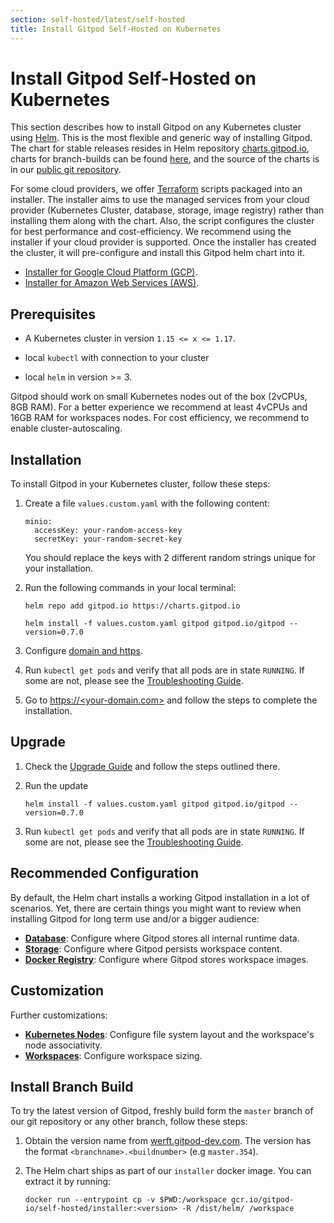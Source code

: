 ```yaml
---
section: self-hosted/latest/self-hosted
title: Install Gitpod Self-Hosted on Kubernetes
---
```


<script context="module">
  export const prerender = true;
</script>

# Install Gitpod Self-Hosted on Kubernetes

This section describes how to install Gitpod on any Kubernetes cluster using [Helm](https://helm.sh). This is the most flexible and generic way of installing Gitpod. The chart for stable releases resides in Helm repository [charts.gitpod.io](https://charts.gitpod.io), charts for branch-builds can be found [here](#install-branch-build), and the source of the charts is in our [public git repository](https://github.com/gitpod-io/gitpod/blob/master/chart).

For some cloud providers, we offer [Terraform](https://www.terraform.io) scripts packaged into an installer. The installer aims to use the managed services from your cloud provider (Kubernetes Cluster, database, storage, image registry) rather than installing them along with the chart. Also, the script configures the cluster for best performance and cost-efficiency. We recommend using the installer if your cloud provider is supported. Once the installer has created the cluster, it will pre-configure and install this Gitpod helm chart into it.

- [Installer for Google Cloud Platform (GCP)](./install-on-gcp-script).
- [Installer for Amazon Web Services (AWS)](./install-on-aws-script).

## Prerequisites

- A Kubernetes cluster in version `1.15 <= x <= 1.17`.

- local `kubectl` with connection to your cluster

- local `helm` in version >= 3.

Gitpod should work on small Kubernetes nodes out of the box (2vCPUs, 8GB RAM). For a better experience we recommend at least 4vCPUs and 16GB RAM for workspaces nodes. For cost efficiency, we recommend to enable cluster-autoscaling.

## Installation

To install Gitpod in your Kubernetes cluster, follow these steps:

1. Create a file `values.custom.yaml` with the following content:

   ```
   minio:
     accessKey: your-random-access-key
     secretKey: your-random-secret-key
   ```

   You should replace the keys with 2 different random strings unique for your installation.

1. Run the following commands in your local terminal:

   ```console
   helm repo add gitpod.io https://charts.gitpod.io

   helm install -f values.custom.yaml gitpod gitpod.io/gitpod --version=0.7.0
   ```

1. Configure [domain and https](./configure-ingress).

1. Run `kubectl get pods` and verify that all pods are in state `RUNNING`. If some are not, please see the [Troubleshooting Guide](./troubleshooting).

1. Go to [https://\<your-domain.com\>](https://<your-domain.com>) and follow the steps to complete the installation.

## Upgrade

1.  Check the [Upgrade Guide](./upgrade) and follow the steps outlined there.

1.  Run the update

    ```console
    helm install -f values.custom.yaml gitpod gitpod.io/gitpod --version=0.7.0
    ```

1.  Run `kubectl get pods` and verify that all pods are in state `RUNNING`. If some are not, please see the [Troubleshooting Guide](./troubleshooting).

## Recommended Configuration

By default, the Helm chart installs a working Gitpod installation in a lot of scenarios. Yet, there are certain things you might want to review when installing Gitpod for long term use and/or a bigger audience:

- [**Database**](./database): Configure where Gitpod stores all internal runtime data.
- [**Storage**](./storage): Configure where Gitpod persists workspace content.
- [**Docker Registry**](./docker-registry): Configure where Gitpod stores workspace images.

## Customization

Further customizations:

- [**Kubernetes Nodes**](./nodes): Configure file system layout and the workspace's node associativity.
- [**Workspaces**](./workspaces): Configure workspace sizing.

## Install Branch Build

To try the latest version of Gitpod, freshly build form the `master` branch of our git repository or any other branch, follow these steps:

1. Obtain the version name from [werft.gitpod-dev.com](https://werft.gitpod-dev.com). The version has the format `<branchname>.<buildnumber>` (e.g `master.354`).

2. The Helm chart ships as part of our `installer` docker image. You can extract it by running:
   ```console
   docker run --entrypoint cp -v $PWD:/workspace gcr.io/gitpod-io/self-hosted/installer:<version> -R /dist/helm/ /workspace
   ```

